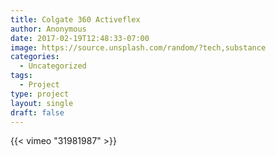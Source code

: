 ```yaml
---
title: Colgate 360 Activeflex
author: Anonymous
date: 2017-02-19T12:48:33-07:00
image: https://source.unsplash.com/random/?tech,substance
categories:
  - Uncategorized
tags:
  - Project
type: project
layout: single
draft: false
---
```


{{< vimeo "31981987" >}}
